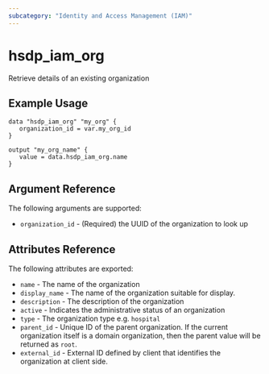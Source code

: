 ```yaml
---
subcategory: "Identity and Access Management (IAM)"
---
```


# hsdp_iam_org

Retrieve details of an existing organization

## Example Usage

```hcl
data "hsdp_iam_org" "my_org" {
   organization_id = var.my_org_id
}
```

```hcl
output "my_org_name" {
   value = data.hsdp_iam_org.name
}
```

## Argument Reference

The following arguments are supported:

* `organization_id` - (Required) the UUID of the organization to look up

## Attributes Reference

The following attributes are exported:

* `name` - The name of the organization
* `display_name` - The name of the organization suitable for display.
* `description` - The description of the organization
* `active` - Indicates the administrative status of an organization
* `type` - The organization type e.g. `hospital`
* `parent_id` - Unique ID of the parent organization. If the current organization itself is a domain organization, then the parent value will be returned as `root`.
* `external_id` - External ID defined by client that identifies the organization at client side.
